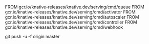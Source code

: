 FROM gcr.io/knative-releases/knative.dev/serving/cmd/queue
FROM gcr.io/knative-releases/knative.dev/serving/cmd/activator
FROM gcr.io/knative-releases/knative.dev/serving/cmd/autoscaler
FROM gcr.io/knative-releases/knative.dev/serving/cmd/controller
FROM gcr.io/knative-releases/knative.dev/serving/cmd/webhook



git push -u -f origin master